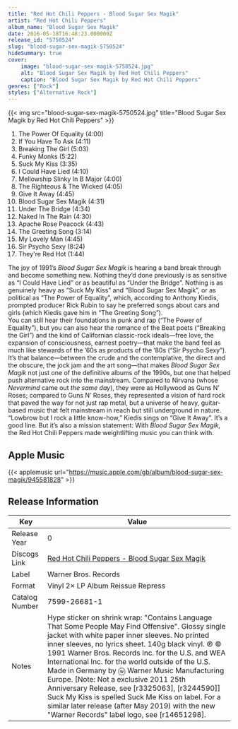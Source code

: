 ```yaml
---
title: "Red Hot Chili Peppers - Blood Sugar Sex Magik"
artist: "Red Hot Chili Peppers"
album_name: "Blood Sugar Sex Magik"
date: 2016-05-18T16:48:23.000000Z
release_id: "5750524"
slug: "blood-sugar-sex-magik-5750524"
hideSummary: true
cover:
    image: "blood-sugar-sex-magik-5750524.jpg"
    alt: "Blood Sugar Sex Magik by Red Hot Chili Peppers"
    caption: "Blood Sugar Sex Magik by Red Hot Chili Peppers"
genres: ["Rock"]
styles: ["Alternative Rock"]
---
```


{{< img src="blood-sugar-sex-magik-5750524.jpg" title="Blood Sugar Sex Magik by Red Hot Chili Peppers" >}}

<!-- section break -->

1. The Power Of Equality (4:00)
2. If You Have To Ask (4:11)
3. Breaking The Girl (5:03)
4. Funky Monks (5:22)
5. Suck My Kiss (3:35)
6. I Could Have Lied (4:10)
7. Mellowship Slinky In B Major (4:00)
8. The Righteous & The Wicked (4:05)
9. Give It Away (4:45)
10. Blood Sugar Sex Magik (4:31)
11. Under The Bridge (4:34)
12. Naked In The Rain (4:30)
13. Apache Rose Peacock (4:43)
14. The Greeting Song (3:14)
15. My Lovely Man (4:45)
16. Sir Psycho Sexy (8:24)
17. They're Red Hot (1:44)

<!-- section break -->


The joy of 1991’s <i>Blood Sugar Sex Magik</i> is hearing a band break through and become something new. Nothing they’d done previously is as sensitive as “I Could Have Lied” or as beautiful as “Under the Bridge”. Nothing is as genuinely heavy as “Suck My Kiss” and “Blood Sugar Sex Magik”, or as political as “The Power of Equality”, which, according to Anthony Kiedis, prompted producer Rick Rubin to say he preferred songs about cars and girls (which Kiedis gave him in “The Greeting Song”).<br />
You can still hear their foundations in punk and rap (“The Power of Equality”), but you can also hear the romance of the Beat poets (“Breaking the Girl”) and the kind of Californian classic-rock ideals—free love, the expansion of consciousness, earnest poetry—that make the band feel as much like stewards of the ’60s as products of the ’80s (“Sir Psycho Sexy”).<br />
It’s that balance—between the crude and the contemplative, the direct and the obscure, the jock jam and the art song—that makes <i>Blood Sugar Sex Magik</i> not just one of the definitive albums of the 1990s, but one that helped push alternative rock into the mainstream. Compared to Nirvana (whose <i>Nevermind</i> came out <i>the same day</i>), they were as Hollywood as Guns N’ Roses; compared to Guns N’ Roses, they represented a vision of hard rock that paved the way for not just rap metal, but a universe of heavy, guitar-based music that felt mainstream in reach but still underground in nature.<br />
“Lowbrow but I rock a little know-how,” Kiedis sings on “Give It Away”. It’s a good line. But it’s also a mission statement: With <i>Blood Sugar Sex Magik</i>, the Red Hot Chili Peppers made weightlifting music you can think with.



## Apple Music
{{< applemusic url="https://music.apple.com/gb/album/blood-sugar-sex-magik/945581828" >}}






## Release Information
|  Key           | Value                                                |
| ---------------| ---------------------------------------------------- |
| Release Year   | 0                                   |
| Discogs Link   | [Red Hot Chili Peppers - Blood Sugar Sex Magik](https://www.discogs.com/release/5750524-Red-Hot-Chili-Peppers-Blood-Sugar-Sex-Magik) |
| Label          | Warner Bros. Records |
| Format         | Vinyl 2× LP Album Reissue Repress |
| Catalog Number | 7599-26681-1 |
| Notes | Hype sticker on shrink wrap: "Contains Language That Some People May Find Offensive". Glossy single jacket with white paper inner sleeves. No printed inner sleeves, no lyrics sheet. 140g black vinyl.  ℗ © 1991 Warner Bros. Records Inc. for the U.S. and WEA International Inc. for the world outside of the U.S. Made in Germany by ⓦ Warner Music Manufacturing Europe.  [Note: Not a exclusive 2011 25th Anniversary Release, see [r3325063], [r3244590]]  Suck My Kiss is spelled Suck Me Kiss on label.  For a similar later release (after May 2019) with the new "Warner Records" label logo, see [r14651298]. |